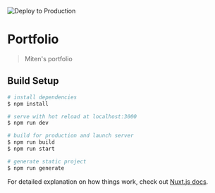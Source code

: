 ![Deploy to Production](https://github.com/mcking49/portfolio-nuxt/workflows/Deploy%20to%20Production/badge.svg?branch=master)

# Portfolio

> Miten&#39;s portfolio

## Build Setup

```bash
# install dependencies
$ npm install

# serve with hot reload at localhost:3000
$ npm run dev

# build for production and launch server
$ npm run build
$ npm run start

# generate static project
$ npm run generate
```

For detailed explanation on how things work, check out [Nuxt.js docs](https://nuxtjs.org).
